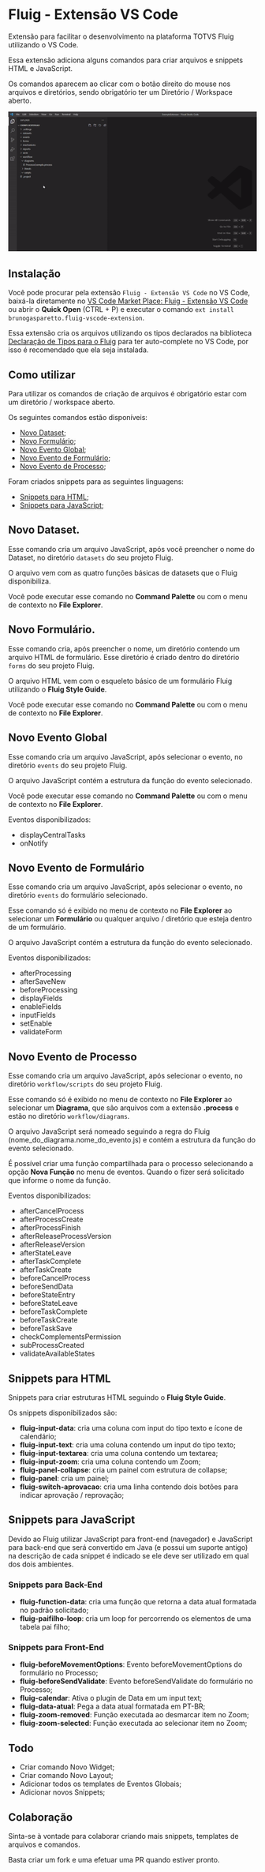 # Fluig - Extensão VS Code

Extensão para facilitar o desenvolvimento na plataforma TOTVS Fluig utilizando o VS Code.

Essa extensão adiciona alguns comandos para criar arquivos e snippets HTML e JavaScript.

Os comandos aparecem ao clicar com o botão direito do mouse nos arquivos e diretórios, sendo obrigatório ter um Diretório / Workspace aberto.

![Novo Dataset](images/dataset.gif)

## Instalação

Você pode procurar pela extensão `Fluig - Extensão VS Code` no VS Code, baixá-la diretamente no [VS Code Market Place: Fluig - Extensão VS Code](https://marketplace.visualstudio.com/items?itemName=BrunoGasparetto.fluig-vscode-extension) ou abrir o **Quick Open** (CTRL + P) e executar o comando `ext install brunogasparetto.fluig-vscode-extension`.

Essa extensão cria os arquivos utilizando os tipos declarados na biblioteca [Declaração de Tipos para o Fluig](https://github.com/brunogasparetto/fluig-declaration-type) para ter auto-complete no VS Code, por isso é recomendado que ela seja instalada.

## Como utilizar

Para utilizar os comandos de criação de arquivos é obrigatório estar com um diretório / workspace aberto.

Os seguintes comandos estão disponíveis:

- [Novo Dataset](#novo-dataset);
- [Novo Formulário](#novo-formulário);
- [Novo Evento Global](#novo-evento-global);
- [Novo Evento de Formulário](#novo-evento-de-formulário);
- [Novo Evento de Processo](#novo-evento-de-processo);

Foram criados snippets para as seguintes linguagens:

- [Snippets para HTML](#snippets-para-html);
- [Snippets para JavaScript](#snippets-para-javascript);

## Novo Dataset.

Esse comando cria um arquivo JavaScript, após você preencher o nome do Dataset, no diretório `datasets` do seu projeto Fluig.

O arquivo vem com as quatro funções básicas de datasets que o Fluig disponibiliza.

Você pode executar esse comando no **Command Palette** ou com o menu de contexto no **File Explorer**.

## Novo Formulário.

Esse comando cria, após preencher o nome, um diretório contendo um arquivo HTML de formulário. Esse diretório é criado dentro do diretório `forms` do seu projeto Fluig.

O arquivo HTML vem com o esqueleto básico de um formulário Fluig utilizando o **Fluig Style Guide**.

Você pode executar esse comando no **Command Palette** ou com o menu de contexto no **File Explorer**.

## Novo Evento Global

Esse comando cria um arquivo JavaScript, após selecionar o evento, no diretório `events` do seu projeto Fluig.

O arquivo JavaScript contém a estrutura da função do evento selecionado.

Você pode executar esse comando no **Command Palette** ou com o menu de contexto no **File Explorer**.

Eventos disponibilizados:

- displayCentralTasks
- onNotify

## Novo Evento de Formulário

Esse comando cria um arquivo JavaScript, após selecionar o evento, no diretório `events` do formulário selecionado.

Esse comando só é exibido no menu de contexto no **File Explorer** ao selecionar um **Formulário** ou qualquer arquivo / diretório que esteja dentro de um formulário.

O arquivo JavaScript contém a estrutura da função do evento selecionado.

Eventos disponibilizados:

- afterProcessing
- afterSaveNew
- beforeProcessing
- displayFields
- enableFields
- inputFields
- setEnable
- validateForm

## Novo Evento de Processo

Esse comando cria um arquivo JavaScript, após selecionar o evento, no diretório `workflow/scripts` do seu projeto Fluig.

Esse comando só é exibido no menu de contexto no **File Explorer** ao selecionar um **Diagrama**, que são arquivos com a extensão **.process** e estão no diretório `workflow/diagrams`.

O arquivo JavaScript será nomeado seguindo a regra do Fluig (nome_do_diagrama.nome_do_evento.js) e contém a estrutura da função do evento selecionado.

É possível criar uma função compartilhada para o processo selecionando a opção **Nova Função** no menu de eventos. Quando o fizer será solicitado que informe o nome da função.

Eventos disponibilizados:

- afterCancelProcess
- afterProcessCreate
- afterProcessFinish
- afterReleaseProcessVersion
- afterReleaseVersion
- afterStateLeave
- afterTaskComplete
- afterTaskCreate
- beforeCancelProcess
- beforeSendData
- beforeStateEntry
- beforeStateLeave
- beforeTaskComplete
- beforeTaskCreate
- beforeTaskSave
- checkComplementsPermission
- subProcessCreated
- validateAvailableStates

## Snippets para HTML

Snippets para criar estruturas HTML seguindo o **Fluig Style Guide**.

Os snippets disponibilizados são:

- **fluig-input-data**: cria uma coluna com input do tipo texto e ícone de calendário;
- **fluig-input-text**: cria uma coluna contendo um input do tipo texto;
- **fluig-input-textarea**: cria uma coluna contendo um textarea;
- **fluig-input-zoom**: cria uma coluna contendo um Zoom;
- **fluig-panel-collapse**: cria um painel com estrutura de collapse;
- **fluig-panel**: cria um painel;
- **fluig-switch-aprovacao**: cria uma linha contendo dois botões para indicar aprovação / reprovação;

## Snippets para JavaScript

Devido ao Fluig utilizar JavaScript para front-end (navegador) e JavaScript para back-end que será convertido em Java (e possui um suporte antigo) na descrição de cada snippet é indicado se ele deve ser utilizado em qual dos dois ambientes.

### Snippets para Back-End

- **fluig-function-data**: cria uma função que retorna a data atual formatada no padrão solicitado;
- **fluig-paifilho-loop**: cria um loop for percorrendo os elementos de uma tabela pai filho;

### Snippets para Front-End

- **fluig-beforeMovementOptions**: Evento beforeMovementOptions do formulário no Processo;
- **fluig-beforeSendValidate**: Evento beforeSendValidate do formulário no Processo;
- **fluig-calendar**: Ativa o plugin de Data em um input text;
- **fluig-data-atual**: Pega a data atual formatada em PT-BR;
- **fluig-zoom-removed**: Função executada ao desmarcar item no Zoom;
- **fluig-zoom-selected**: Função executada ao selecionar item no Zoom;

## Todo

- Criar comando Novo Widget;
- Criar comando Novo Layout;
- Adicionar todos os templates de Eventos Globais;
- Adicionar novos Snippets;

## Colaboração

Sinta-se à vontade para colaborar criando mais snippets, templates de arquivos e comandos.

Basta criar um fork e uma efetuar uma PR quando estiver pronto.
